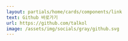 ```yaml
---
layout: partials/home/cards/components/link
text: Github 바로가기
url: https://github.com/talkol
image: /assets/img/socials/gray/github.svg
---
```

